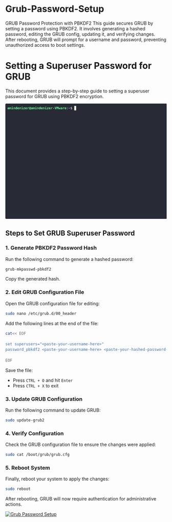 # Grub-Password-Setup
GRUB Password Protection with PBKDF2  This guide secures GRUB by setting a password using PBKDF2. It involves generating a hashed password, editing the GRUB config, updating it, and verifying changes. After rebooting, GRUB will prompt for a username and password, preventing unauthorized access to boot settings.

# Setting a Superuser Password for GRUB

This document provides a step-by-step guide to setting a superuser password for GRUB using PBKDF2 encryption.

![GRUB Setup](https://github.com/AminDenizer/OS-4032/blob/practice1/Grub.gif)

## Steps to Set GRUB Superuser Password

### 1. Generate PBKDF2 Password Hash
Run the following command to generate a hashed password:
```bash
grub-mkpasswd-pbkdf2
```
Copy the generated hash.

### 2. Edit GRUB Configuration File
Open the GRUB configuration file for editing:
```bash
sudo nano /etc/grub.d/00_header
```
Add the following lines at the end of the file:
```bash
cat<< EOF

set superusers="<paste-your-username-here>"
password_pbkdf2 <paste-your-username-here> <paste-your-hashed-password-here>

EOF
```
Save the file:
- Press `CTRL + O` and hit `Enter`
- Press `CTRL + X` to exit

### 3. Update GRUB Configuration
Run the following command to update GRUB:
```bash
sudo update-grub2
```

### 4. Verify Configuration
Check the GRUB configuration file to ensure the changes were applied:
```bash
sudo cat /boot/grub/grub.cfg
```

### 5. Reboot System
Finally, reboot your system to apply the changes:
```bash
sudo reboot
```

After rebooting, GRUB will now require authentication for administrative actions.

[![Grub Password Setup](https://img.youtube.com/vi/y2kIoila1WQ/0.jpg)](https://www.youtube.com/watch?v=y2kIoila1WQ)



